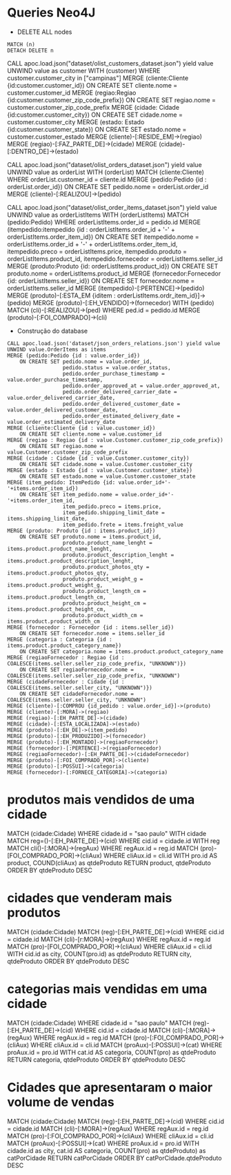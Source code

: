 # Queries Neo4J

- DELETE ALL nodes
```cypher
MATCH (n)
DETACH DELETE n
```

CALL apoc.load.json("dataset/olist_customers_dataset.json") yield value
UNWIND value as customer
WITH (customer)
WHERE customer.customer_city in ["campinas"]
MERGE (cliente:Cliente {id:customer.customer_id}) ON CREATE SET cliente.nome = customer.customer_id
MERGE (regiao:Regiao {id:customer.customer_zip_code_prefix}) ON CREATE SET regiao.nome = customer.customer_zip_code_prefix
MERGE (cidade: Cidade {id:customer.customer_city}) ON CREATE SET cidade.nome = customer.customer_city
MERGE (estado: Estado {id:customer.customer_state}) ON CREATE SET estado.nome = customer.customer_estado
MERGE (cliente)-[:RESIDE_EM]->(regiao)
MERGE (regiao)-[:FAZ_PARTE_DE]->(cidade)
MERGE (cidade)-[:DENTRO_DE]->(estado)

CALL apoc.load.json("dataset/olist_orders_dataset.json") yield value
UNWIND value as orderList
WITH (orderList)
MATCH (cliente:Cliente)
WHERE orderList.customer_id = cliente.id
MERGE (pedido:Pedido {id : orderList.order_id}) ON CREATE SET pedido.nome = orderList.order_id
MERGE (cliente)-[:REALIZOU]->(pedido)

CALL apoc.load.json("dataset/olist_order_items_dataset.json") yield value
UNWIND value as orderListItems
WITH (orderListItems)
MATCH (pedido:Pedido)
WHERE orderListItems.order_id = pedido.id
MERGE (itempedido:itempedido {id : orderListItems.order_id + '-' + orderListItems.order_item_id}) 
    ON CREATE SET itempedido.nome = orderListItems.order_id + '-' + orderListItems.order_item_id,
                  itempedido.preco = orderListItems.price,
                  itempedido.produto = orderListItems.product_id,
                  itempedido.fornecedor = orderListItems.seller_id
MERGE (produto:Produto {id: orderListItems.product_id}) 
    ON CREATE SET produto.nome = orderListItems.product_id
MERGE (fornecedor:Fornecedor {id: orderListItems.seller_id})
    ON CREATE SET fornecedor.nome = orderListItems.seller_id
MERGE (itempedido)-[:PERTENCE]->(pedido)
MERGE (produto)-[:ESTA_EM {iditem : orderListItems.ordr_item_id}]->(pedido)
MERGE (produto)-[:EH_VENDIDO]->(fornecedor)
WITH (pedido)
MATCH (cli)-[:REALIZOU]->(ped)
WHERE ped.id = pedido.id
MERGE (produto)-[:FOI_COMPRADO]->(cli)

- Construção do database
```cypher
CALL apoc.load.json('dataset/json_orders_relations.json') yield value
UNWIND value.OrderItems as items
MERGE (pedido:Pedido {id : value.order_id})
    ON CREATE SET pedido.nome = value.order_id,
                  pedido.status = value.order_status,
                  pedido.order_purchase_timestamp = value.order_purchase_timestamp,
                  pedido.order_approved_at = value.order_approved_at,
                  pedido.order_delivered_carrier_date = value.order_delivered_carrier_date,
                  pedido.order_delivered_customer_date = value.order_delivered_customer_date,
                  pedido.order_estimated_delivery_date = value.order_estimated_delivery_date
MERGE (cliente:Cliente {id : value.customer_id})
    ON CREATE SET cliente.nome = value.customer_id
MERGE (regiao : Regiao {id : value.Customer.customer_zip_code_prefix})
    ON CREATE SET regiao.nome = value.Customer.customer_zip_code_prefix
MERGE (cidade : Cidade {id : value.Customer.customer_city})
    ON CREATE SET cidade.nome = value.Customer.customer_city
MERGE (estado : Estado {id : value.Customer.customer_state})
    ON CREATE SET estado.nome = value.Customer.customer_state
MERGE (item_pedido: ItemPedido {id: value.order_id+'-'+items.order_item_id})
    ON CREATE SET item_pedido.nome = value.order_id+'-'+items.order_item_id,
                  item_pedido.preco = items.price,
                  item_pedido.shipping_limit_date = items.shipping_limit_date,
                  item_pedido.frete = items.freight_value
MERGE (produto: Produto {id : items.product_id})
    ON CREATE SET produto.nome = items.product_id,
                  produto.product_name_lenght = items.product.product_name_lenght,
                  produto.product_description_lenght = items.product.product_description_lenght,
                  produto.product_photos_qty = items.product.product_photos_qty,
                  produto.product_weight_g = items.product.product_weight_g,
                  produto.product_length_cm = items.product.product_length_cm,
                  produto.product_height_cm = items.product.product_height_cm,
                  produto.product_width_cm = items.product.product_width_cm
MERGE (fornecedor : Fornecedor {id : items.seller_id})
    ON CREATE SET fornecedor.nome = items.seller_id
MERGE (categoria : Categoria {id : items.product.product_category_name})
    ON CREATE SET categoria.nome = items.product.product_category_name
MERGE (regiaoFornecedor : Regiao {id : COALESCE(items.seller.seller_zip_code_prefix, "UNKNOWN")})
    ON CREATE SET regiaoFornecedor.nome = COALESCE(items.seller.seller_zip_code_prefix, "UNKNOWN")
MERGE (cidadeFornecedor : Cidade {id : COALESCE(items.seller.seller_city, "UNKNOWN")})
    ON CREATE SET cidadeFornecedor.nome = COALESCE(items.seller.seller_city, "UNKNOWN")
MERGE (cliente)-[:COMPROU {id_pedido : value.order_id}]->(produto)
MERGE (cliente)-[:MORA]->(regiao)
MERGE (regiao)-[:EH_PARTE_DE]->(cidade)
MERGE (cidade)-[:ESTA_LOCALIZADA]->(estado)
MERGE (produto)-[:EH_DE]->(item_pedido)
MERGE (produto)-[:EH_PRODUZIDO]->(fornecedor)
MERGE (produto)-[:EH_MONTADO]->(regiaoFornecedor)
MERGE (fornecedor)-[:PERTENCE]->(regiaoFornecedor)
MERGE (regiaoFornecedor)-[:EH_PARTE_DE]->(cidadeFornecedor)
MERGE (produto)-[:FOI_COMPRADO_POR]->(cliente)
MERGE (produto)-[:POSSUI]->(categoria)
MERGE (fornecedor)-[:FORNECE_CATEGORIA]->(categoria)
````

# produtos mais vendidos de uma cidade
MATCH (cidade:Cidade)
WHERE cidade.id = "sao paulo"
WITH cidade
MATCH reg=()-[:EH_PARTE_DE]->(cid)
WHERE cid.id = cidade.id
WITH reg
MATCH cli()-[:MORA]->(regAux)
WHERE regAux.id = reg.id
MATCH (pro)-[FOI_COMPRADO_POR]->(cliAux)
WHERE cliAux.id = cli.id
WITH pro.id AS product, COUND(cliAux) as qtdeProduto
RETURN product, qtdeProduto
ORDER BY qtdeProduto DESC

# cidades que venderam mais produtos
MATCH (cidade:Cidade)
MATCH (reg)-[:EH_PARTE_DE]->(cid)
WHERE cid.id = cidade.id
MATCH (cli)-[r:MORA]->(regAux)
WHERE regAux.id = reg.id
MATCH (pro)-[FOI_COMPRADO_POR]->(cliAux)
WHERE cliAux.id = cli.id
WITH cid.id as city, COUNT(pro.id) as qtdeProduto
RETURN city, qtdeProduto
ORDER BY qtdeProduto DESC

# categorias mais vendidas em uma cidade
MATCH (cidade:Cidade)
WHERE cidade.id = "sao paulo"
MATCH (reg)-[:EH_PARTE_DE]->(cid)
WHERE cid.id = cidade.id
MATCH (cli)-[:MORA]->(regAux)
WHERE regAux.id = reg.id
MATCH (pro)-[:FOI_COMPRADO_POR]->(cliAux)
WHERE cliAux.id = cli.id
MATCH (proAux)-[:POSSUI]->(cat)
WHERE proAux.id = pro.id
WITH cat.id AS categoria, COUNT(pro) as qtdeProduto
RETURN categoria, qtdeProduto
ORDER BY qtdeProduto DESC


# Cidades que apresentaram o maior volume de vendas
MATCH (cidade:Cidade)
MATCH (reg)-[:EH_PARTE_DE]->(cid)
WHERE cid.id = cidade.id
MATCH (cli)-[:MORA]->(regAux)
WHERE regAux.id = reg.id
MATCH (pro)-[:FOI_COMPRADO_POR]->(cliAux)
WHERE cliAux.id = cli.id
MATCH (proAux)-[:POSSUI]->(cat)
WHERE proAux.id = pro.id
WITH cidade.id as city, cat.id AS categoria, COUNT(pro) as qtdeProduto) as catPorCidade
RETURN catPorCidade
ORDER BY catPorCidade.qtdeProduto DESC